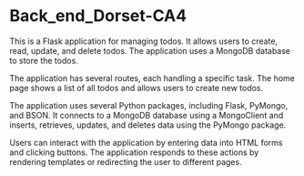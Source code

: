 # Back_end_Dorset-CA4
This is a Flask application for managing todos. 
It allows users to create, read, update, and delete todos. 
The application uses a MongoDB database to store the todos.

The application has several routes, each handling a specific task. 
The home page shows a list of all todos and allows users to create new todos. 

The application uses several Python packages, including Flask, PyMongo, and BSON. 
It connects to a MongoDB database using a MongoClient and inserts, retrieves, updates, and deletes data using the PyMongo package.

Users can interact with the application by entering data into HTML forms and clicking buttons.
The application responds to these actions by rendering templates or redirecting the user to different pages.
